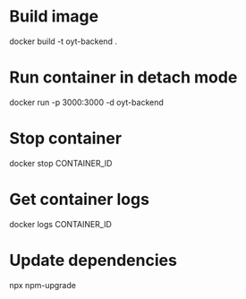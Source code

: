 # Build image

docker build -t oyt-backend .

# Run container in detach mode

docker run -p 3000:3000 -d oyt-backend

# Stop container

docker stop CONTAINER_ID

# Get container logs

docker logs CONTAINER_ID


# Update dependencies

npx npm-upgrade